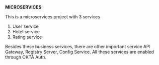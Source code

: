 **MICROSERVICES**

This is a microservices project with 3 services
1) User service
2) Hotel service
3) Rating service


Besides these business services, there are other important service API Gateway, Registry Server, Config Service. All these services are enabled through OKTA Auth.
